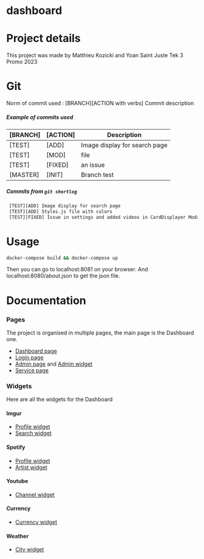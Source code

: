 # dashboard

# Project details

This project was made by Matthieu Kozicki and Yoan Saint Juste
Tek 3 Promo 2023

# Git

Norm of commit used : [BRANCH][ACTION with verbs] Commit description

##### Example of commits used
[BRANCH] | [ACTION] | Description
------------ | ------------- | ------------
[TEST]|[ADD]| Image display for search page |
[TEST]|[MOD]| file
[TEST]|[FIXED]| an issue
[MASTER]|[INIT]| Branch test

##### Commits from ```git shortlog```
```bash
 [TEST][ADD] Image display for search page
 [TEST][ADD] Styles.js file with colors
 [TEST][FIXED] Issue in settings and added videos in CardDisplayer Modal
```

# Usage

```bash
docker-compose build && docker-compose up
```

Then you can go to localhost:8081 on your browser.
And localhost:8080/about.json to get the json file.

# Documentation

### Pages

The project is organised in multiple pages, the main page is the Dashboard one.

* [Dashboard page](/doc/Dashboard.md)
* [Login page](/doc/Login.md)
* [Admin page](/doc/Admin.md) and [Admin widget](/doc/AdminWidget.md)
* [Service page](/doc/Service.md)

### Widgets

Here are all the widgets for the Dashboard

#### Imgur

* [Profile widget](/doc/ImgurProfile.md)
* [Search widget](/doc/ImgurSearch.md)

#### Spotify

* [Profile widget](/doc/SpotifyProfile.md)
* [Artist widget](/doc/SpotifyArtist.md)

#### Youtube

* [Channel widget](/doc/Channel.md)

#### Currency

* [Currency widget](/doc/Currency.md)

#### Weather

* [City widget](/doc/WeatherCity.md)

